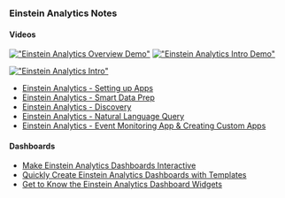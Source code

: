 ### Einstein Analytics Notes

#### Videos


[!["Einstein Analytics Overview Demo"](https://img.youtube.com/vi/R07CtsAmrd0/0.jpg)](https://www.youtube.com/watch?v=R07CtsAmrd0 "Einstein Analytics Overview Demo")
[!["Einstein Analytics Intro Demo"](https://img.youtube.com/vi/qqhlueaTyWQlR07CtsAmrd0/0.jpg)](https://www.youtube.com/watch?v=qqhlueaTyWQl "Einstein Analytics Intro Demo")



 [!["Einstein Analytics Intro"](https://img.youtube.com/vi/qqhlueaTyWQl/0.jpg)](https://www.youtube.com/watch?v=qqhlueaTyWQl "Einstein Analytics Intro")
- [Einstein Analytics - Setting up Apps](https://www.youtube.com/watch?v=49-buxIS3Tw)
- [Einstein Analytics - Smart Data Prep](https://www.youtube.com/watch?v=QPoWsrhOrpQ)
- [Einstein Analytics - Discovery](https://www.youtube.com/watch?v=Ev895wkofX4)
- [Einstein Analytics - Natural Language Query](https://www.youtube.com/watch?v=kNEoNAKlOls)
- [Einstein Analytics - Event Monitoring App & Creating Custom Apps](https://www.youtube.com/watch?v=TWpGVzspk0s)


####  Dashboards
- [Make Einstein Analytics Dashboards Interactive](https://www.youtube.com/watch?v=MAvOSYs8YC8)
- [Quickly Create Einstein Analytics Dashboards with Templates](https://www.youtube.com/watch?v=Yv97TFhwF60)
- [Get to Know the Einstein Analytics Dashboard Widgets](https://www.youtube.com/watch?v=_CKlsYUva5w)
